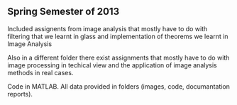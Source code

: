 ## Spring Semester of 2013

Included assignents from image analysis that mostly have to do with filtering that we learnt in glass and implementation of theorems we learnt in Image Analysis

Also in a different folder there exist assignments that mostly have to do with image processing in techical view and the application of image analysis methods in real cases. 

Code in MATLAB. All data provided in folders (images, code, documantation reports).